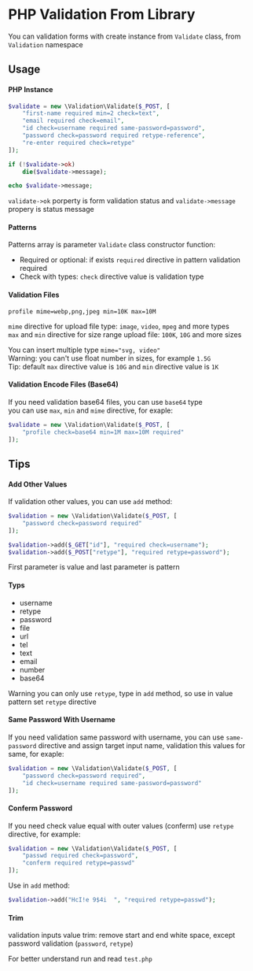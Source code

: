 PHP Validation From Library
===========================

You can validation forms with create instance from `Validate` class, from `Validation` namespace

## Usage


#### PHP Instance

```php
$validate = new \Validation\Validate($_POST, [
    "first-name required min=2 check=text",
    "email required check=email",
    "id check=username required same-password=password",
    "password check=password required retype-reference",
    "re-enter required check=retype"
]);

if (!$validate->ok)
    die($validate->message);

echo $validate->message;
```

`validate->ok` porperty is form validation status and `validate->message` propery is status message


#### Patterns

Patterns array is parameter `Validate` class constructor function:

* Required or optional: if exists `required` directive in pattern validation required
* Check with types: `check` directive value is validation type


#### Validation Files

`profile mime=webp,png,jpeg min=10K max=10M`

`mime` directive for upload file type: `image`, `video`, `mpeg` and more types  
`max` and `min` directive for size range upload file: `100K`, `10G` and more sizes

You can insert multiple type `mime="svg, video"`  
Warning: you can't use float number in sizes, for example `1.5G`  
Tip: default `max` directive value is `10G` and `min` directive value is `1K`


#### Validation Encode Files (Base64)

If you need validation base64 files, you can use `base64` type  
you can use `max`, `min` and `mime` directive, for exaple:

```php
$validate = new \Validation\Validate($_POST, [
    "profile check=base64 min=1M max=10M required"
]);
```


## Tips


#### Add Other Values

If validation other values, you can use `add` method:

```php
$validation = new \Validation\Validate($_POST, [
    "password check=password required"
]);

$validation->add($_GET["id"], "required check=username");
$validation->add($_POST["retype"], "required retype=password");
```

First parameter is value and last parameter is pattern


#### Typs

* username
* retype
* password
* file
* url
* tel
* text
* email
* number
* base64

Warning you can only use `retype`, type in `add` method,
so use in value pattern set `retype` directive


#### Same Password With Username

If you need validation same password with username, you can use `same-password` directive and 
assign target input name, validation this values for same, for exaple:

```php
$validation = new \Validation\Validate($_POST, [
    "password check=password required",
    "id check=username required same-password=password"
]);
```


#### Conferm Password

If you need check value equal with outer values (conferm) use `retype` directive,
for example:

```php
$validation = new \Validation\Validate($_POST, [
    "passwd required check=password",
    "conferm required retype=passwd"
]);
```
Use in `add` method:

```php
$validation->add("HcI!e 9$4i  ", "required retype=passwd");
```


#### Trim

validation inputs value trim: remove start and end white space, except
password validation (`password`, `retype`)


For better understand run and read `test.php`